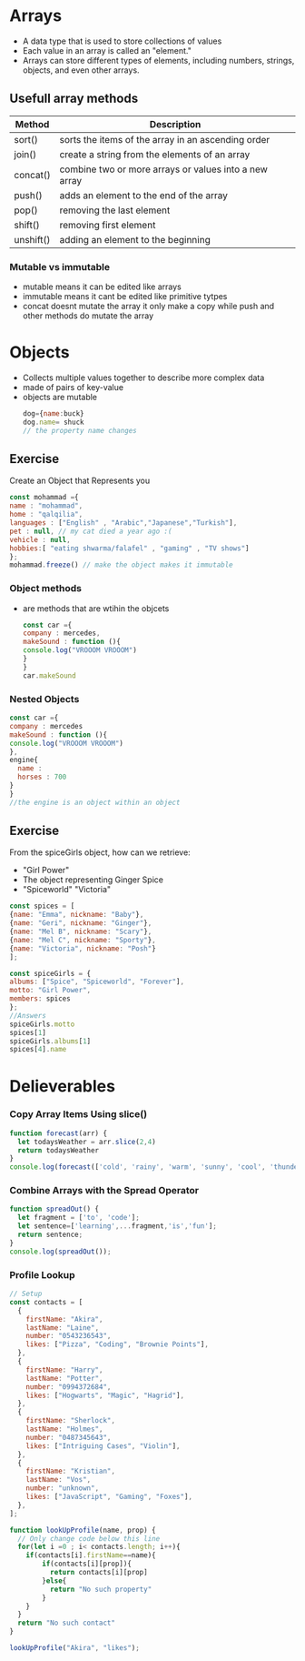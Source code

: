 # Arrays 
- A data type that is used to store collections of values
- Each value in an array is called an "element."
- Arrays can store different types of elements, including numbers, strings, objects, and even other arrays.
## Usefull array methods 

| Method      | Description |
| ----------- | ----------- |
| sort()      | sorts the items of the array in an ascending order      |
| join()      | create a string from the elements of an array      |
| concat()    | combine two or more arrays or values into a new array      |
| push()      | adds an element to the end of the array |
| pop()       | removing the last element |
| shift()     | removing first element|
| unshift()   | adding an element to the beginning |

### Mutable vs immutable 
- mutable means it can be edited like arrays
- immutable means it cant be edited like primitive tytpes
- concat doesnt mutate the array it only make a copy while push and other methods do mutate the array
  
# Objects
 - Collects multiple values together to describe more complex data
 - made of  pairs of key-value
 - objects are mutable
   ```javascript
   dog={name:buck}
   dog.name= shuck 
   // the property name changes
   ```
## Exercise 
  Create an Object that Represents you 
  ```javascript
  const mohammad ={
  name : "mohammad",
  home : "qalqilia",
  languages : ["English" , "Arabic","Japanese","Turkish"],
  pet : null, // my cat died a year ago :(
  vehicle : null,
  hobbies:[ "eating shwarma/falafel" , "gaming" , "TV shows"]
};
mohammad.freeze() // make the object makes it immutable
  ```
### Object methods 
- are methods that are wtihin the objcets
  ```javascript
  const car ={
  company : mercedes,
  makeSound : function (){
  console.log("VROOOM VROOOM")
  }
  }
  car.makeSound
  ```
### Nested Objects 
  ```javascript
  const car ={
  company : mercedes
  makeSound : function (){
  console.log("VROOOM VROOOM")
  },
  engine{
    name :
    horses : 700
  }
  }
//the engine is an object within an object 
   ```
## Exercise
From the spiceGirls object, how can we retrieve:
- "Girl Power"
- The object representing Ginger Spice
- "Spiceworld"
 "Victoria"
```javascript
const spices = [
{name: "Emma", nickname: "Baby"},
{name: "Geri", nickname: "Ginger"},
{name: "Mel B", nickname: "Scary"},
{name: "Mel C", nickname: "Sporty"},
{name: "Victoria", nickname: "Posh"}
];

const spiceGirls = {
albums: ["Spice", "Spiceworld", "Forever"],
motto: "Girl Power",
members: spices
};
//Answers
spiceGirls.motto
spices[1]
spiceGirls.albums[1]
spices[4].name
```
# Delieverables 
### Copy Array Items Using slice()
```javascript
function forecast(arr) {
  let todaysWeather = arr.slice(2,4)
  return todaysWeather
}
console.log(forecast(['cold', 'rainy', 'warm', 'sunny', 'cool', 'thunderstorms']));
```
### Combine Arrays with the Spread Operator
```javascript
function spreadOut() {
  let fragment = ['to', 'code'];
  let sentence=['learning',...fragment,'is','fun']; 
  return sentence;
}
console.log(spreadOut());
```
### Profile Lookup
```javascript
// Setup
const contacts = [
  {
    firstName: "Akira",
    lastName: "Laine",
    number: "0543236543",
    likes: ["Pizza", "Coding", "Brownie Points"],
  },
  {
    firstName: "Harry",
    lastName: "Potter",
    number: "0994372684",
    likes: ["Hogwarts", "Magic", "Hagrid"],
  },
  {
    firstName: "Sherlock",
    lastName: "Holmes",
    number: "0487345643",
    likes: ["Intriguing Cases", "Violin"],
  },
  {
    firstName: "Kristian",
    lastName: "Vos",
    number: "unknown",
    likes: ["JavaScript", "Gaming", "Foxes"],
  },
];

function lookUpProfile(name, prop) {
  // Only change code below this line
  for(let i =0 ; i< contacts.length; i++){
    if(contacts[i].firstName==name){
        if(contacts[i][prop]){
          return contacts[i][prop]
        }else{
          return "No such property"
        }
    }
  }
  return "No such contact"
}

lookUpProfile("Akira", "likes");
```
